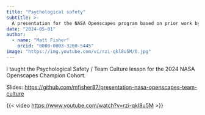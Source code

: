 ```yaml
---
title: "Psychological safety"
subtitle: >-
  A presentation for the NASA Openscapes program based on prior work by Tara Robertson
date: "2024-05-01"
author:
  - name: "Matt Fisher"
    orcid: "0000-0003-3260-5445"
image: "https://img.youtube.com/vi/rzi-qkl8u5M/0.jpg"
---
```


I taught the Psychological Safety / Team Culture lesson for the 2024 NASA Openscapes
Champion Cohort.

Slides: https://github.com/mfisher87/presentation-nasa-openscapes-team-culture

{{< video https://www.youtube.com/watch?v=rzi-qkl8u5M >}}
